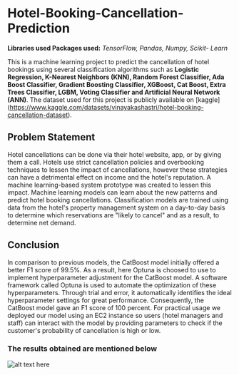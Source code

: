 # Hotel-Booking-Cancellation-Prediction
**Libraries used Packages used:** *TensorFlow, Pandas, Numpy, Scikit- Learn*

This is a machine learning project to predict the cancellation of hotel bookings using several classification algorithms such as **Logistic Regression, K-Nearest Neighbors (KNN), Random Forest Classifier, Ada Boost Classifier, Gradient Boosting Classifier, XGBoost, Cat Boost, Extra Trees Classifier, LGBM, Voting Classifier and Artificial Neural Network (ANN)**. The dataset used for this project is publicly available on [kaggle] (https://www.kaggle.com/datasets/vinayakashastri/hotel-booking-cancellation-dataset).

## Problem Statement
Hotel cancellations can be done via their hotel website, app, or by giving them a call. Hotels use strict cancellation policies and overbooking techniques to 
lessen the impact of cancellations, however these strategies can have a detrimental effect on income and the hotel's reputation. A machine learning-based system prototype was created to lessen this impact. Machine learning models can learn about the new patterns and predict hotel booking cancellations. Classification models are trained using data from the hotel's property management system on a day-to-day basis to determine which reservations are "likely to cancel" 
and as a result, to determine net demand.



## Conclusion
 In comparison to previous models, the CatBoost model initially offered a better F1 score of 99.5%. As a result, here Optuna is choosed to use to implement hyperparameter adjustment for the CatBoost model. A software framework called Optuna is used to automate the optimization of these hyperparameters. Through trial and error, it automatically identifies the ideal hyperparameter settings for great performance. Consequently, the CatBoost model gave an F1 score of 100 percent. For practical usage we deployed our model using an EC2 instance  so users (hotel managers and staff) can interact with the model by providing parameters to check if the customer's probability of cancellation is high or low. 

### The results obtained are mentioned below
![alt text here](Hotel4.jpg)
